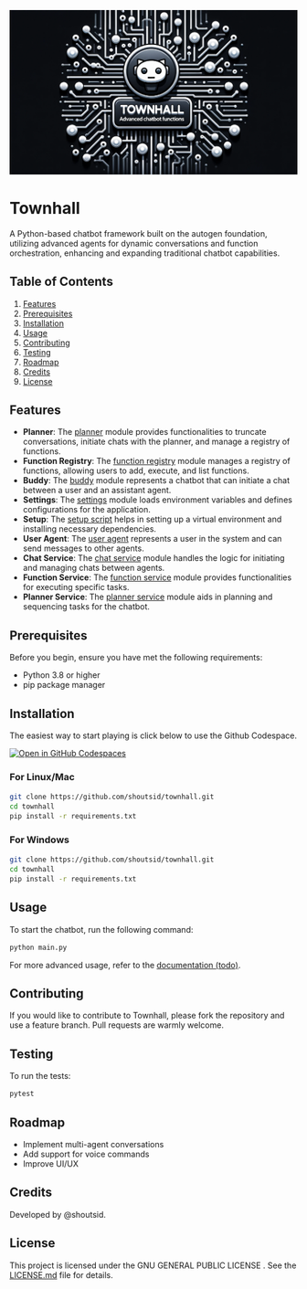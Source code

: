 ![Townhall Banner](docs/banner.png)

# Townhall

A Python-based chatbot framework built on the autogen foundation, utilizing advanced agents for dynamic conversations and function orchestration, enhancing and expanding traditional chatbot capabilities.

## Table of Contents

1. [Features](#features)
2. [Prerequisites](#prerequisites)
3. [Installation](#installation)
4. [Usage](#usage)
5. [Contributing](#contributing)
6. [Testing](#testing)
7. [Roadmap](#roadmap)
8. [Credits](#credits)
9. [License](#license)



## Features

- **Planner**: The [planner](https://github.com/shoutsid/townhall/blob/main/agents/planner.py) module provides functionalities to truncate conversations, initiate chats with the planner, and manage a registry of functions.
- **Function Registry**: The [function registry](https://github.com/shoutsid/townhall/blob/main/agents/function_registry.py) module manages a registry of functions, allowing users to add, execute, and list functions.
- **Buddy**: The [buddy](https://github.com/shoutsid/townhall/blob/main/agents/buddy.py) module represents a chatbot that can initiate a chat between a user and an assistant agent.
- **Settings**: The [settings](https://github.com/shoutsid/townhall/blob/main/settings.py) module loads environment variables and defines configurations for the application.
- **Setup**: The [setup script](https://github.com/shoutsid/townhall/blob/main/setup.sh) helps in setting up a virtual environment and installing necessary dependencies.
- **User Agent**: The [user agent](https://github.com/shoutsid/townhall/blob/main/agents/user_agent.py) represents a user in the system and can send messages to other agents.
- **Chat Service**: The [chat service](https://github.com/shoutsid/townhall/blob/main/agents/services/chat_service.py) module handles the logic for initiating and managing chats between agents.
- **Function Service**: The [function service](https://github.com/shoutsid/townhall/blob/main/agents/services/function_service.py) module provides functionalities for executing specific tasks.
- **Planner Service**: The [planner service](https://github.com/shoutsid/townhall/blob/main/agents/services/planner_service.py) module aids in planning and sequencing tasks for the chatbot.

## Prerequisites

Before you begin, ensure you have met the following requirements:

- Python 3.8 or higher
- pip package manager

## Installation

The easiest way to start playing is click below to use the Github Codespace.

[![Open in GitHub Codespaces](https://github.com/codespaces/badge.svg)](https://codespaces.new/shoutsid/townhall?quickstart=1)

### For Linux/Mac

```bash
git clone https://github.com/shoutsid/townhall.git
cd townhall
pip install -r requirements.txt
```

### For Windows

```bash
git clone https://github.com/shoutsid/townhall.git
cd townhall
pip install -r requirements.txt
```

## Usage

To start the chatbot, run the following command:

```bash
python main.py
```

For more advanced usage, refer to the [documentation (todo)](#).

## Contributing

If you would like to contribute to Townhall, please fork the repository and use a feature branch. Pull requests are warmly welcome.

## Testing

To run the tests:

```bash
pytest
```

## Roadmap

- Implement multi-agent conversations
- Add support for voice commands
- Improve UI/UX

## Credits

Developed by @shoutsid.

## License

This project is licensed under the GNU GENERAL PUBLIC LICENSE . See the [LICENSE.md](LICENSE.md) file for details.
